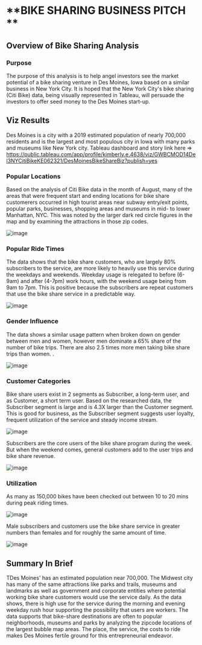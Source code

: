 
# **BIKE SHARING BUSINESS PITCH **

## **Overview of Bike Sharing Analysis**
### Purpose
The purpose of this analysis is to help angel investors see the market potential of a bike sharing venture in Des Moines, Iowa based on a similar business in New York City.  It is hoped that the New York City's bike sharing (Citi Bike) data, being visually represented in Tableau, will persuade the investors to offer seed money to the Des Moines start-up.


## Viz Results

Des Moines is a city with a 2019 estimated population of nearly 700,000 residents and is the largest and most populous city in Iowa with many parks and museums like New York city.  Tableau dashboard and story link here => https://public.tableau.com/app/profile/kimberly.e.4638/viz/GWBCMOD14Del3NYCitiBikeKE062321/DesMoinesBikeShareBiz?publish=yes

### Popular Locations
Based on the analysis of Citi Bike data in the month of August, many of the areas that were frequent start and ending locations for bike share customerers occurred in high tourist areas near subway entry/exit points, popular parks, businesses, shopping areas and museums in mid- to lower Manhattan, NYC. This was noted by the larger dark red circle figures in the map and by examining the attractions in those zip codes.

![image](https://user-images.githubusercontent.com/79073778/126054079-c1a7d9ec-4d33-4e04-b0d8-a4ce16525ca9.png)

### Popular Ride Times

The data shows that the bike share customers, who are largely 80% subscribers to the service, are more likely to heavily use this service during the weekdays and weekends.  Weekday usage is relegated to before (6-9am) and after (4-7pm) work hours, with the weekend usage being from 9am to 7pm.  This is positive because the subscribers are repeat customers that use the bike share service in a predictable way.

![image](https://user-images.githubusercontent.com/79073778/126054123-d1da404f-1ff7-4ae2-8ae0-99056fa231d5.png)

### Gender Influence

The data shows a similar usage pattern when broken down on gender between men and women, however men dominate a 65% share of the number of bike trips. There are also 2.5 times more men taking bike share trips than women.  .

![image](https://user-images.githubusercontent.com/79073778/126054175-26988c99-b902-4f17-a89b-d5d6a140cbab.png)

### Customer Categories

Bike share users exist in 2 segments as Subscriber, a long-term user, and as Customer, a short term user. Based on the researched data, the Subscriber segment is large and is 4.3X larger than the Customer segment. This is good for business, as the Subscriber segment suggests user loyalty, frequent utilization of the service and steady income stream. 

![image](https://user-images.githubusercontent.com/79073778/126054644-a7b1fd93-aaeb-4fe5-a022-9f9503c54eee.png)

Subscribers are the core users of the bike share program during the week.  But when the weekend comes, general customers add to the user trips and bike share revenue.

![image](https://user-images.githubusercontent.com/79073778/126054698-e33b93ba-2c5d-43a0-9a7d-b8235f2bd294.png)

### Utilization

As many as 150,000 bikes have been checked out between 10 to 20 mins during peak riding times. 

![image](https://user-images.githubusercontent.com/79073778/126054870-51218a56-9ae5-4b8e-a28e-3f57aac895c3.png)

Male subscribers and customers use the bike share service in greater numbers than females and for roughly the same amount of time.

![image](https://user-images.githubusercontent.com/79073778/126054911-6019811f-46f8-4a40-893a-dc2711b50c4b.png)


## Summary In Brief
TDes Moines' has an estimated population near 700,000. The Midwest city has many of the same attractions like parks and trails, museums and landmarks as well as government and corporate entities where potential working bike share customers would use the service daily. As the data shows, there is high use for the service during the morning and evening weekday rush hour supporting the possibility that users are workers.  The data supports that bike-share destinations are often to popular neighborhoods, museums and parks by analyzing the zipcode locations of the largest bubble map areas. The place, the service, the costs to ride makes Des Moines fertile ground for this entrepreneurial endeavor.  

